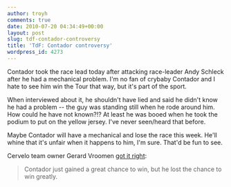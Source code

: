```yaml
---
author: troyh
comments: true
date: 2010-07-20 04:34:49+00:00
layout: post
slug: tdf-contador-controversy
title: 'TdF: Contador controversy'
wordpress_id: 4273
---
```


Contador took the race lead today after attacking race-leader Andy Schleck after he had a mechanical problem. I'm no fan of crybaby Contador and I hate to see him win the Tour that way, but it's part of the sport.

When interviewed about it, he shouldn't have lied and said he didn't know he had a problem -- the guy was standing still when he rode around him. How could he have not known?!? At least he was booed when he took the podium to put on the yellow jersey. I've never seen/heard that before.

Maybe Contador will have a mechanical and lose the race this week. He'll whine that it's unfair when it happens to him, I'm sure. That'd be fun to see.

Cervelo team owner Gerard Vroomen [got it right](http://velonews.competitor.com/2010/07/news/lance-armstrong-other-tour-riders-react-to-port-de-bales-chain-debate_129995):


<blockquote>Contador just gained a great chance to win, but he lost the chance to win greatly.</blockquote>
